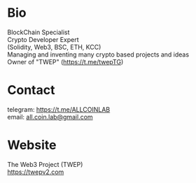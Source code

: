 # Bio
BlockChain Specialist  
Crypto Developer Expert   
(Solidity, Web3, BSC, ETH, KCC)  
Managing and inventing many crypto based projects and ideas  
Owner of "TWEP" (https://t.me/twepTG)  


# Contact
telegram: https://t.me/ALLCOINLAB  
email: all.coin.lab@gmail.com  

# Website  
The Web3 Project (TWEP)  
https://twepv2.com
